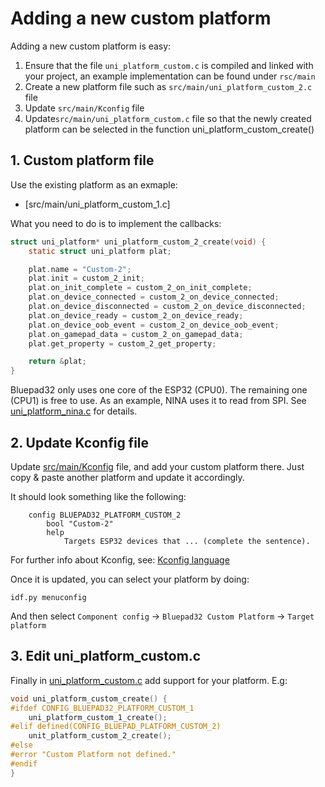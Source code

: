 # Adding a new custom platform

Adding a new custom platform is easy:

1. Ensure that the file `uni_platform_custom.c` is compiled and linked with your project, an example implementation can be found under `rsc/main`
1. Create a new platform file such as `src/main/uni_platform_custom_2.c` file
2. Update `src/main/Kconfig` file
3. Update`src/main/uni_platform_custom.c` file so that the newly created platform can be selected in the function uni_platform_custom_create()

## 1. Custom platform file

Use the existing platform as an exmaple:

* [src/main/uni_platform_custom_1.c]

What you need to do is to implement the callbacks:

```c
struct uni_platform* uni_platform_custom_2_create(void) {
    static struct uni_platform plat;

    plat.name = "Custom-2";
    plat.init = custom_2_init;
    plat.on_init_complete = custom_2_on_init_complete;
    plat.on_device_connected = custom_2_on_device_connected;
    plat.on_device_disconnected = custom_2_on_device_disconnected;
    plat.on_device_ready = custom_2_on_device_ready;
    plat.on_device_oob_event = custom_2_on_device_oob_event;
    plat.on_gamepad_data = custom_2_on_gamepad_data;
    plat.get_property = custom_2_get_property;

    return &plat;
}
```

Bluepad32 only uses one core of the ESP32 (CPU0). The remaining one (CPU1) is
free to use. As an example, NINA uses it to read from SPI. See [uni_platform_nina.c] for details.

[uni_platform_nina.c]: https://gitlab.com/ricardoquesada/bluepad32/-/blob/main/src/components/bluepad32/uni_platform_nina.c

## 2. Update Kconfig file

Update [src/main/Kconfig] file, and add your custom platform there. Just copy & paste another platform and update it accordingly.

It should look something like the following:

```
    config BLUEPAD32_PLATFORM_CUSTOM_2
        bool "Custom-2"
        help
            Targets ESP32 devices that ... (complete the sentence).
```

For further info about Kconfig, see: [Kconfig language][kconfig_doc]

Once it is updated, you can select your platform by doing:

```
idf.py menuconfig
```

And then select `Component config` -> `Bluepad32 Custom Platform` -> `Target platform`


[src/main/Kconfig]: https://gitlab.com/ricardoquesada/bluepad32/-/blob/main/src/main/Kconfig
[kconfig_doc]: https://www.kernel.org/doc/html/latest/kbuild/kconfig-language.html


## 3. Edit uni_platform_custom.c

Finally in [uni_platform_custom.c] add support for your platform. E.g:

```c
void uni_platform_custom_create() {
#ifdef CONFIG_BLUEPAD32_PLATFORM_CUSTOM_1
    uni_platform_custom_1_create();
#elif defined(CONFIG_BLUEPAD_PLATFORM_CUSTOM_2)
	unit_platform_custom_2_create();
#else
#error "Custom Platform not defined."
#endif
}
```

[uni_platform_custom.c]: https://gitlab.com/ricardoquesada/bluepad32/-/blob/master/src/main/uni_platform_custom.c
